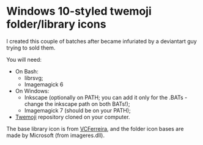 # Windows 10-styled twemoji folder/library icons
I created this couple of batches after became infuriated by a deviantart guy trying to sold them.

You will need:
- On Bash:
  * librsvg;
  * Imagemagick 6
- On Windows:
  * Inkscape (optionally on PATH; you can add it only for the .BATs - change the inkscape path on both BATs!);
  * Imagemagick 7 (should be on your PATH);
- [Twemoji](https://github.com/twitter/twemoji) repository cloned on your computer.

The base library icon is from [VCFerreira](https://www.deviantart.com/vcferreira/art/Windows-10-Library-Base-png-and-ico-536899477), and the folder icon bases are made by Microsoft (from imageres.dll).
